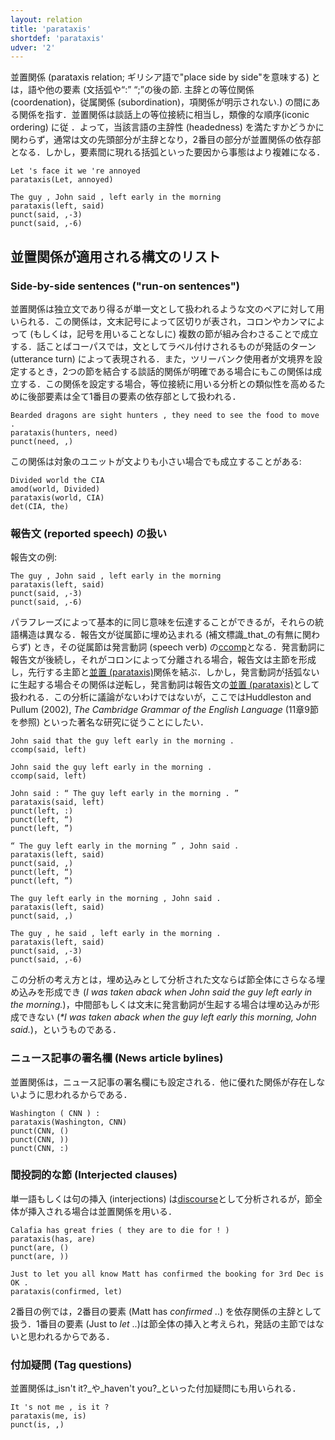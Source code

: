 ```yaml
---
layout: relation
title: 'parataxis'
shortdef: 'parataxis'
udver: '2'
---
```


並置関係 (parataxis relation; ギリシア語で"place side by side"を意味する) とは，語や他の要素 (文括弧や“:” “;”の後の節. 主辞との等位関係 (coordenation)，従属関係 (subordination)，項関係が明示されない.) の間にある関係を指す．並置関係は談話上の等位接続に相当し，類像的な順序(iconic ordering) に従 ．よって，当該言語の主辞性 (headedness) を満たすかどうかに関わらず，通常は文の先頭部分が主辞となり，2番目の部分が並置関係の依存部となる．しかし，要素間に現れる括弧といった要因から事態はより複雑になる．

~~~ sdparse
Let 's face it we 're annoyed
parataxis(Let, annoyed)
~~~

~~~ sdparse
The guy , John said , left early in the morning
parataxis(left, said)
punct(said, ,-3)
punct(said, ,-6)
~~~

## 並置関係が適用される構文のリスト

### Side-by-side sentences ("run-on sentences")

並置関係は独立文であり得るが単一文として扱われるような文のペアに対して用いられる．この関係は，文末記号によって区切りが表され，コロンやカンマによって (もしくは，記号を用いることなしに) 複数の節が組み合わさることで成立する．話ことばコーパスでは，文としてラベル付けされるものが発話のターン (utterance turn) によって表現される．また，ツリーバンク使用者が文境界を設定するとき，2つの節を結合する談話的関係が明確である場合にもこの関係は成立する．この関係を設定する場合，等位接続に用いる分析との類似性を高めるために後部要素は全て1番目の要素の依存部として扱われる．

~~~ sdparse
Bearded dragons are sight hunters , they need to see the food to move .
parataxis(hunters, need)
punct(need, ,)
~~~

この関係は対象のユニットが文よりも小さい場合でも成立することがある:

~~~ sdparse
Divided world the CIA
amod(world, Divided)
parataxis(world, CIA)
det(CIA, the)
~~~

### 報告文 (reported speech) の扱い

報告文の例:

~~~ sdparse
The guy , John said , left early in the morning
parataxis(left, said)
punct(said, ,-3)
punct(said, ,-6)
~~~

パラフレーズによって基本的に同じ意味を伝達することができるが，それらの統語構造は異なる．報告文が従属節に埋め込まれる (補文標識_that_の有無に関わらず) とき，その従属節は発言動詞 (speech verb) の[ccomp]()となる．発言動詞に報告文が後続し，それがコロンによって分離される場合，報告文は主節を形成し，先行する主節と[並置 (parataxis)]()関係を結ぶ．しかし，発言動詞が括弧ないに生起する場合その関係は逆転し，発言動詞は報告文の[並置 (parataxis)]()として扱われる．この分析に議論がないわけではないが，ここではHuddleston and Pullum (2002), _The Cambridge Grammar of the English Language_ (11章9節を参照) といった著名な研究に従うことにしたい．

~~~ sdparse
John said that the guy left early in the morning .
ccomp(said, left)
~~~

~~~ sdparse
John said the guy left early in the morning .
ccomp(said, left)
~~~

~~~ sdparse
John said : “ The guy left early in the morning . ”
parataxis(said, left)
punct(left, :)
punct(left, “)
punct(left, ”)
~~~

~~~ sdparse
“ The guy left early in the morning ” , John said .
parataxis(left, said)
punct(said, ,)
punct(left, “)
punct(left, ”)
~~~

~~~ sdparse
The guy left early in the morning , John said .
parataxis(left, said)
punct(said, ,)
~~~

~~~ sdparse
The guy , he said , left early in the morning .
parataxis(left, said)
punct(said, ,-3)
punct(said, ,-6)
~~~

この分析の考え方とは，埋め込みとして分析された文ならば節全体にさらなる埋め込みを形成でき (_I was taken aback when John said the guy left early in the morning._)，中間部もしくは文末に発言動詞が生起する場合は埋め込みが形成できない (_*I was taken aback when the guy left early this morning, John said._)，というものである．

### ニュース記事の署名欄 (News article bylines)

並置関係は，ニュース記事の署名欄にも設定される．他に優れた関係が存在しないように思われるからである．

~~~ sdparse
Washington ( CNN ) :
parataxis(Washington, CNN)
punct(CNN, ()
punct(CNN, ))
punct(CNN, :)
~~~

### 間投詞的な節 (Interjected clauses)

単一語もしくは句の挿入 (interjections) は[discourse]()として分析されるが，節全体が挿入される場合は並置関係を用いる．

~~~ sdparse
Calafia has great fries ( they are to die for ! )
parataxis(has, are)
punct(are, ()
punct(are, ))
~~~

~~~ sdparse
Just to let you all know Matt has confirmed the booking for 3rd Dec is OK .
parataxis(confirmed, let)
~~~

2番目の例では，2番目の要素 (Matt has _confirmed_ ..) を依存関係の主辞として扱う．1番目の要素 (Just to _let_ ..)は節全体の挿入と考えられ，発話の主節ではないと思われるからである．<!--わかりにくいので括弧内を書き足したが必要なければ削除-->

### 付加疑問 (Tag questions)

並置関係は_isn't it?_や_haven't you?_といった付加疑問にも用いられる．

~~~ sdparse
It 's not me , is it ?
parataxis(me, is)
punct(is, ,)
~~~
